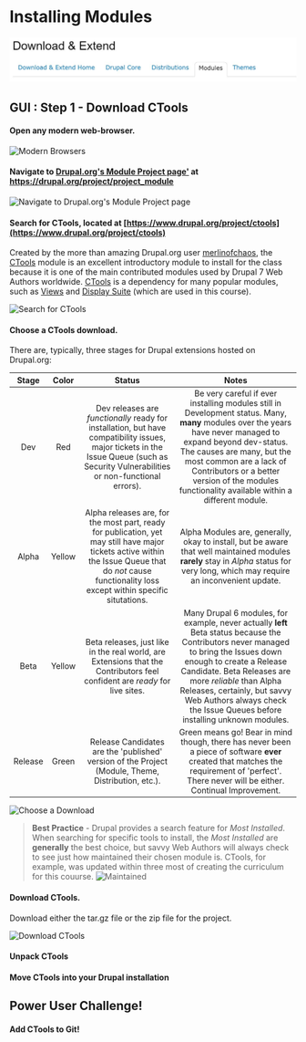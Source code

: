 # Installing Modules

![Download & Extend Modules](../../../images/unit-1-preparing-your-development-environment/installing-modules/download-extend-modules.JPG)


## GUI : Step 1 - Download CTools

#### Open any modern web-browser.
![Modern Browsers](../../../../images/general/modern-browsers.JPG)

#### Navigate to [Drupal.org's Module Project page'](https://drupal.org/project/project_module "Drupal.org's Module Project page") at https://drupal.org/project/project_module
![Navigate to Drupal.org's Module Project page](../../../images/unit-1-preparing-your-development-environment/installing-modules/installing-modules_1.PNG)

#### Search for CTools, located at [https://www.drupal.org/project/ctools](https://www.drupal.org/project/ctools)
Created by the more than amazing Drupal.org user [merlinofchaos](https://www.drupal.org/u/merlinofchaos "merlinofchaos"), the [CTools](https://www.drupal.org/project/ctools) module is an excellent introductory module to install for the class because it is one of the main contributed modules used by Drupal 7 Web Authors worldwide. [CTools](https://www.drupal.org/project/ctools) is a dependency for many popular modules, such as [Views](https://www.drupal.org/project/views) and [Display Suite](https://www.drupal.org/project/ds) (which are used in this course).

![Search for CTools](../../../images/unit-1-preparing-your-development-environment/installing-modules/installing-modules_2.PNG)

#### Choose a CTools download.
There are, typically, three stages for Drupal extensions hosted on Drupal.org:

| Stage  | Color  | Status   | Notes  |
| :-------------: |:-------------:| :-----:|:--: |
| Dev  | Red  | Dev releases are *functionally* ready for installation, but have compatibility issues, major tickets in the Issue Queue (such as Security Vulnerabilities or non-functional errors).   | Be very careful if ever installing modules still in Development status. Many, **many** modules over the years have never managed to expand beyond dev-status. The causes are many, but the most common are a lack of Contributors or a better version of the modules functionality available within a different module.   |
| Alpha  | Yellow  | Alpha releases are, for the most part, ready for publication, yet may still have major tickets active within the Issue Queue that do *not* cause functionality loss except within specific situtations.   | Alpha Modules are, generally, okay to install, but be aware that well maintained modules **rarely** stay in *Alpha* status for very long, which may require an inconvenient update.  |
| Beta  | Yellow  | Beta releases, just like in the real world, are Extensions that the Contributors feel confident are *ready* for live sites.   | Many Drupal 6 modules, for example, never actually **left** Beta status because the Contributors never managed to bring the Issues down enough to create a Release Candidate. Beta Releases are more *reliable* than Alpha Releases, certainly, but savvy Web Authors always check the Issue Queues before installing unknown modules.  |
| Release  | Green  | Release Candidates are the 'published' version of the Project (Module, Theme, Distribution, etc.).  | Green means go!  Bear in mind though, there has never been a piece of software **ever** created that matches the requirement of 'perfect'. There never will be either. Continual Improvement.  |

![Choose a Download](../../../images/unit-1-preparing-your-development-environment/installing-modules/installing-modules_3.PNG)

> **Best Practice** - Drupal provides a search feature for *Most Installed*. When searching for specific tools to install, the *Most Installed* are **generally** the best choice, but savvy Web Authors will always check to see just how maintained their chosen module is. CTools, for example, was updated within three most of creating the curriculum for this couurse.
![Maintained](../../../images/unit-1-preparing-your-development-environment/installing-modules/installing-modules_3a.PNG)

#### Download CTools.
Download either the tar.gz file or the zip file for the project.

![Download CTools](../../../images/unit-1-preparing-your-development-environment/installing-modules/installing-modules_3.PNG)

#### Unpack CTools


#### Move CTools into your Drupal installation



## Power User Challenge!
#### Add CTools to Git!
